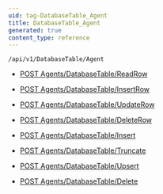 ```yaml
---
uid: tag-DatabaseTable_Agent
title: DatabaseTable_Agent
generated: true
content_type: reference
---
```


```http
/api/v1/DatabaseTable/Agent
```




* [POST Agents/DatabaseTable/ReadRow](v1DatabaseTableAgent_ReadRow.md)

* [POST Agents/DatabaseTable/InsertRow](v1DatabaseTableAgent_InsertRow.md)

* [POST Agents/DatabaseTable/UpdateRow](v1DatabaseTableAgent_UpdateRow.md)

* [POST Agents/DatabaseTable/DeleteRow](v1DatabaseTableAgent_DeleteRow.md)

* [POST Agents/DatabaseTable/Insert](v1DatabaseTableAgent_Insert.md)

* [POST Agents/DatabaseTable/Truncate](v1DatabaseTableAgent_Truncate.md)

* [POST Agents/DatabaseTable/Upsert](v1DatabaseTableAgent_Upsert.md)

* [POST Agents/DatabaseTable/Delete](v1DatabaseTableAgent_Delete.md)